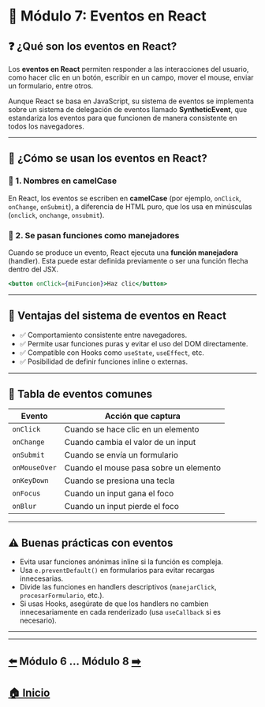# 📘 Módulo 7: Eventos en React

## ❓ ¿Qué son los eventos en React?

Los **eventos en React** permiten responder a las interacciones del usuario, como hacer clic en un botón, escribir en un campo, mover el mouse, enviar un formulario, entre otros.

Aunque React se basa en JavaScript, su sistema de eventos se implementa sobre un sistema de delegación de eventos llamado **SyntheticEvent**, que estandariza los eventos para que funcionen de manera consistente en todos los navegadores.

---

## 🔁 ¿Cómo se usan los eventos en React?

### 🔹 1. Nombres en camelCase

En React, los eventos se escriben en **camelCase** (por ejemplo, `onClick`, `onChange`, `onSubmit`), a diferencia de HTML puro, que los usa en minúsculas (`onclick`, `onchange`, `onsubmit`).

### 🔹 2. Se pasan funciones como manejadores

Cuando se produce un evento, React ejecuta una **función manejadora** (handler). Esta puede estar definida previamente o ser una función flecha dentro del JSX.

```jsx
<button onClick={miFuncion}>Haz clic</button>
```

---

## 🧠 Ventajas del sistema de eventos en React

- ✅ Comportamiento consistente entre navegadores.
- ✅ Permite usar funciones puras y evitar el uso del DOM directamente.
- ✅ Compatible con Hooks como `useState`, `useEffect`, etc.
- ✅ Posibilidad de definir funciones inline o externas.

---

## 🔄 Tabla de eventos comunes

| Evento        | Acción que captura                         |
|---------------|--------------------------------------------|
| `onClick`     | Cuando se hace clic en un elemento         |
| `onChange`    | Cuando cambia el valor de un input         |
| `onSubmit`    | Cuando se envía un formulario              |
| `onMouseOver` | Cuando el mouse pasa sobre un elemento     |
| `onKeyDown`   | Cuando se presiona una tecla               |
| `onFocus`     | Cuando un input gana el foco               |
| `onBlur`      | Cuando un input pierde el foco             |

---

## ⚠️ Buenas prácticas con eventos

- Evita usar funciones anónimas inline si la función es compleja.
- Usa `e.preventDefault()` en formularios para evitar recargas innecesarias.
- Divide las funciones en handlers descriptivos (`manejarClick`, `procesarFormulario`, etc.).
- Si usas Hooks, asegúrate de que los handlers no cambien innecesariamente en cada renderizado (usa `useCallback` si es necesario).

---

---

## [⬅️](../Modulo_6:_Estado_con_useState/Modulo_6.md) Módulo 6 ... Módulo 8 [➡️](../Modulo_8:_useEffect_–_Ciclo_de_vida_y_efectos_secundarios/Modulo_8.md)

## [🏠 Inicio](../README.md)
